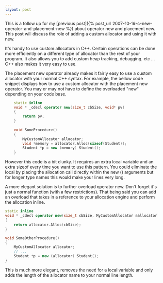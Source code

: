 ```yaml
---
layout: post
---
```

This is a follow up for my [previous post]({% post_url 2007-10-16-c-new-operator-and-placement-new %}) about operator new and placement new.  This post will discuss the role of adding a custom allocator and using it with new.

It's handy to use custom allocators in C++.  Certain operations can be done more efficiently on a different type of allocator than the rest of your program.  It also allows you to add custom heap tracking, debugging, etc ...  C++ also makes it very easy to use.

The placement new operator already makes it fairly easy to use a custom allocator with your normal C++ syntax.  For example, the bellow code snippet displays how to use a custom allocator with the placement new operator.  You may or may not have to define the overloaded "new" depending on your code
base.

    
``` c++
    static inline
    void * _cdecl operator new(size_t cbSize, void* pv)
    {
        return pv;
    }
    
    void SomeProcedure()
    {
        MyCustomAllocator allocator;
        void *memory = allocator.Alloc(sizeof(Student));
        Student *p = new (memory) Student();
    }
```

However this code is a bit clunky.  It requires an extra local variable and an extra sizeof every time you want to use this pattern.  You could eliminate the local by placing the allocation call directly within the new () arguments but for longer type names this would make your lines very long.  

A more elegant solution is to further overload operator new.  Don't forget it's just a normal function (with a few restrictions).  That being said you can add an overload that takes in a reference to your allocation engine and perform the allocation inline.

``` c++
static inline
void * _cdecl operator new(size_t cbSize, MyCustomAllocator &allocator)
{
    return allocator.Alloc(cbSize);
}

void SomeOtherProcedure()
{
    MyCustomAllocator allocator;
    // ...
    Student *p = new (allocator) Student();
}
```

This is much more elegant, removes the need for a local variable and only adds the length of the allocator name to your normal line length.

